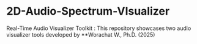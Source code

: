 # 2D-Audio-Spectrum-VIsualizer
Real-Time Audio Visualizer Toolkit : This repository showcases two audio visualizer tools developed by **Worachat W., Ph.D. (2025)
